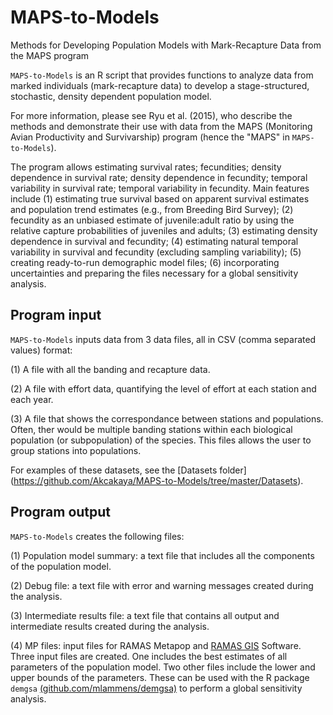 # MAPS-to-Models
Methods for Developing Population Models with Mark-Recapture Data from the MAPS program

`MAPS-to-Models` is an R script that provides functions to analyze data from marked individuals (mark-recapture data) to develop a stage-structured, stochastic, density dependent population model.

For more information, please see Ryu et al. (2015), who describe the methods and demonstrate their use with data from the MAPS (Monitoring Avian Productivity and Survivarship) program (hence the "MAPS" in `MAPS-to-Models`).

The program allows estimating survival rates; fecundities; density dependence in survival rate; density dependence in fecundity; temporal variability in survival rate; temporal variability in fecundity.  Main features include (1) estimating true survival based on apparent survival estimates and population trend estimates (e.g., from Breeding Bird Survey); (2) fecundity as an unbiased estimate of juvenile:adult ratio by using the relative capture probabilities of juveniles and adults; (3) estimating density dependence in survival and fecundity; (4) estimating natural temporal variability in survival and fecundity (excluding sampling variability); (5) creating ready-to-run demographic model files; (6) incorporating uncertainties and preparing the files necessary for a global sensitivity analysis.

## Program input
`MAPS-to-Models` inputs data from 3 data files, all in CSV (comma separated values) format:

(1) A file with all the banding and recapture data.

(2) A file with effort data, quantifying the level of effort at each station and each year.

(3) A file that shows the correspondance between stations and populations. Often, ther would be multiple banding stations within each biological population (or subpopulation) of the species.  This files allows the user to group stations into populations.

For examples of these datasets, see the [Datasets folder] (https://github.com/Akcakaya/MAPS-to-Models/tree/master/Datasets).

## Program output
`MAPS-to-Models` creates the following files:

(1) Population model summary: a text file that includes all the components of the population model.

(2) Debug file: a text file  with error and warning messages created during the analysis.

(3) Intermediate results file: a text file that contains all output and intermediate results created during the analysis.

(4) MP files: input files for RAMAS Metapop and [RAMAS GIS](http://ramas.com/software.htm) Software.  Three input files are created.  One includes the best estimates of all parameters of the population model.  Two other files include the lower and upper bounds of the parameters.  These can be used with the R package `demgsa` [(github.com/mlammens/demgsa)](https://github.com/mlammens/demgsa) to perform a global sensitivity analysis.
